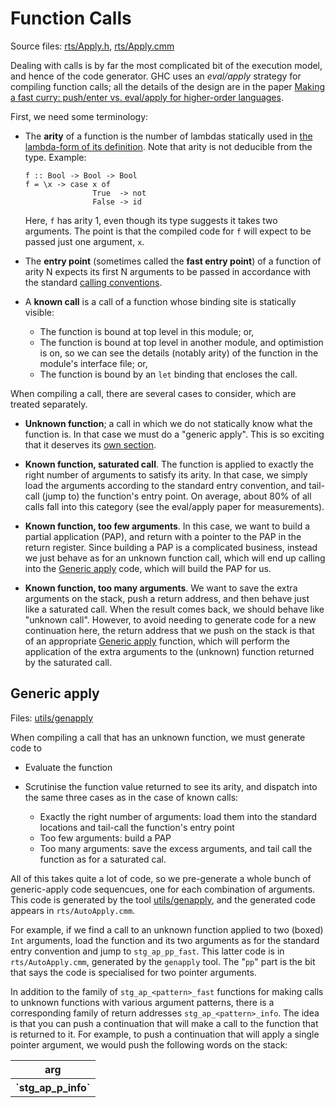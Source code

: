 # Function Calls



Source files: [rts/Apply.h](/trac/ghc/browser/ghc/rts/Apply.h), [rts/Apply.cmm](/trac/ghc/browser/ghc/rts/Apply.cmm)



Dealing with calls is by far the most complicated bit of the execution model, and hence of the code generator.  GHC uses an *eval/apply* strategy for compiling function calls; all the details of the design are in the paper [
Making a fast curry: push/enter vs. eval/apply for higher-order languages](http://simonmar.github.io/bib/papers/evalapplyjfp06.pdf).



First, we need some terminology:


- The **arity** of a function is the number of lambdas statically used in [the lambda-form of its definition](commentary/compiler/stg-syn-type).  Note that arity is not deducible from the type.  Example:

  ```wiki
  f :: Bool -> Bool -> Bool
  f = \x -> case x of 
                 True  -> not
                 False -> id
  ```

  Here, `f` has arity 1, even though its type suggests it takes two arguments.  The point is that the compiled code for `f` will expect to be passed just one argument, `x`.

- The **entry point** (sometimes called the **fast entry point**) of a function of arity N expects its first N  arguments to be passed in accordance with the standard [calling conventions](commentary/rts/haskell-execution/calling-convention).

- A **known call** is a call of a function whose binding site is statically visible:

  - The function is bound at top level in this module; or,
  - The function is bound at top level in another module, and optimistion is on, so we can see the details (notably arity) of the function in the module's interface file; or,
  - The function is bound by an `let` binding that encloses the call.


When compiling a call, there are several cases to consider, which are treated separately.  


- **Unknown function**;  a call in which we do not statically know what the function is.  In that case we must do a "generic apply".  This is so exciting that it deserves its [own section](commentary/rts/haskell-execution/function-calls#generic-apply).

- **Known function, saturated call**.   The function is applied to exactly the right number of arguments to satisfy its arity.  In that case, we simply load the arguments according to the standard entry convention, and tail-call (jump to) the function's entry point.  On average, about 80% of all calls fall into this category (see the eval/apply paper for measurements).

- **Known function, too few arguments**.  In this case, we want to build a partial application (PAP), and return with a pointer to the PAP in the return register.  Since building a PAP is a complicated business, instead we just behave as for an unknown function call, which will end up calling into the [Generic apply](#Genericapply) code, which will build the PAP for us.

- **Known function, too many arguments**.  We want to save the extra arguments on the stack, push a return address, and then behave just like a saturated call.  When the result comes back, we should behave like "unknown call".  However, to avoid needing to generate code for a new continuation here, the return address that we push on the stack is that of an appropriate [Generic apply](#Genericapply) function, which will perform the application of the extra arguments to the (unknown) function returned by the saturated call.

## Generic apply



Files: [utils/genapply](/trac/ghc/browser/ghc/utils/genapply)



When compiling a call that has an unknown function, we must generate code to


- Evaluate the function
- Scrutinise the function value returned to see its arity, and dispatch into the same three cases as in the case of known calls:

  - Exactly the right number of arguments: load them into the standard locations and tail-call the function's entry point
  - Too few arguments: build a PAP
  - Too many arguments: save the excess arguments, and tail call the function as for a saturated cal.


All of this takes quite a lot of code, so we pre-generate a whole bunch of generic-apply code sequencues, one for each combination of arguments.  This code is generated by the tool [utils/genapply](/trac/ghc/browser/ghc/utils/genapply), and the generated code appears in `rts/AutoApply.cmm`.



For example, if we find a call to an unknown function applied to two (boxed) `Int` arguments, load the function and its two arguments as for the standard entry convention and jump to `stg_ap_pp_fast`.  This latter code is in `rts/AutoApply.cmm`, generated by the `genapply` tool.  The "`pp`" part is the bit that says the code is specialised for two pointer arguments.



In addition to the family of `stg_ap_<pattern>_fast` functions for making calls to unknown functions with various argument patterns, there is a corresponding family of return addresses `stg_ap_<pattern>_info`.  The idea is that you can push a continuation that will make a call to the function that is returned to it.  For example, to push a continuation that will apply a single pointer argument, we would push the following words on the stack:


<table><tr><th> arg 
</th></tr>
<tr><th> `stg_ap_p_info` 
</th></tr></table>


